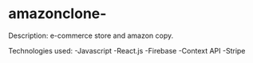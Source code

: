 # amazonclone-
Description: e-commerce store and amazon copy. 

Technologies used:
-Javascript 
-React.js
-Firebase
-Context API
-Stripe 
